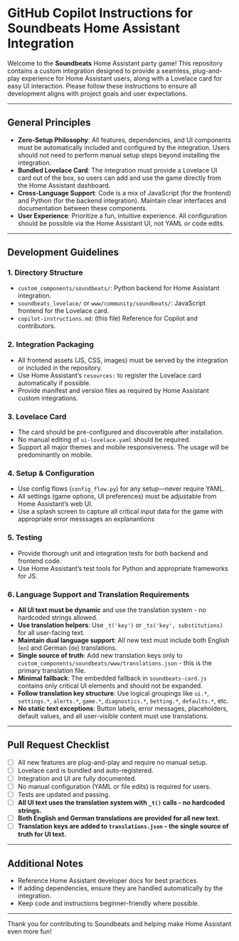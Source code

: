 # GitHub Copilot Instructions for Soundbeats Home Assistant Integration

Welcome to the **Soundbeats** Home Assistant party game! This repository contains a custom integration designed to provide a seamless, plug-and-play experience for Home Assistant users, along with a Lovelace card for easy UI interaction. Please follow these instructions to ensure all development aligns with project goals and user expectations.

---

## General Principles

- **Zero-Setup Philosophy**: All features, dependencies, and UI components must be automatically included and configured by the integration. Users should not need to perform manual setup steps beyond installing the integration.
- **Bundled Lovelace Card**: The integration must provide a Lovelace UI card out of the box, so users can add and use the game directly from the Home Assistant dashboard.
- **Cross-Language Support**: Code is a mix of JavaScript (for the frontend) and Python (for the backend integration). Maintain clear interfaces and documentation between these components.
- **User Experience**: Prioritize a fun, intuitive experience. All configuration should be possible via the Home Assistant UI, not YAML or code edits.

---

## Development Guidelines

### 1. Directory Structure

- `custom_components/soundbeats/`: Python backend for Home Assistant integration.
- `soundbeats_lovelace/` or `www/community/soundbeats/`: JavaScript frontend for the Lovelace card.
- `copilot-instructions.md`: (this file) Reference for Copilot and contributors.

### 2. Integration Packaging

- All frontend assets (JS, CSS, images) must be served by the integration or included in the repository.
- Use Home Assistant’s `resources:` to register the Lovelace card automatically if possible.
- Provide manifest and version files as required by Home Assistant custom integrations.

### 3. Lovelace Card

- The card should be pre-configured and discoverable after installation.
- No manual editing of `ui-lovelace.yaml` should be required.
- Support all major themes and mobile responsiveness. The usage will be predominantly on mobile. 

### 4. Setup & Configuration

- Use config flows (`config_flow.py`) for any setup—never require YAML.
- All settings (game options, UI preferences) must be adjustable from Home Assistant’s web UI.
- Use a splash screen to capture all critical input data for the game with appropriate error messsages an explanantions

### 5. Testing

- Provide thorough unit and integration tests for both backend and frontend code.
- Use Home Assistant’s test tools for Python and appropriate frameworks for JS.
### 6. Language Support and Translation Requirements

- **All UI text must be dynamic** and use the translation system - no hardcoded strings allowed.
- **Use translation helpers**: Use `_t('key')` or `_ts('key', substitutions)` for all user-facing text.
- **Maintain dual language support**: All new text must include both English (`en`) and German (`de`) translations.
- **Single source of truth**: Add new translation keys only to `custom_components/soundbeats/www/translations.json` - this is the primary translation file.
- **Minimal fallback**: The embedded fallback in `soundbeats-card.js` contains only critical UI elements and should not be expanded.
- **Follow translation key structure**: Use logical groupings like `ui.*`, `settings.*`, `alerts.*`, `game.*`, `diagnostics.*`, `betting.*`, `defaults.*`, etc.
- **No static text exceptions**: Button labels, error messages, placeholders, default values, and all user-visible content must use translations.

---

## Pull Request Checklist

- [ ] All new features are plug-and-play and require no manual setup.
- [ ] Lovelace card is bundled and auto-registered.
- [ ] Integration and UI are fully documented.
- [ ] No manual configuration (YAML or file edits) is required for users.
- [ ] Tests are updated and passing.
- [ ] **All UI text uses the translation system with `_t()` calls - no hardcoded strings.**
- [ ] **Both English and German translations are provided for all new text.**
- [ ] **Translation keys are added to `translations.json` - the single source of truth for UI text.**

---

## Additional Notes

- Reference Home Assistant developer docs for best practices.
- If adding dependencies, ensure they are handled automatically by the integration.
- Keep code and instructions beginner-friendly where possible.

---

Thank you for contributing to Soundbeats and helping make Home Assistant even more fun!

